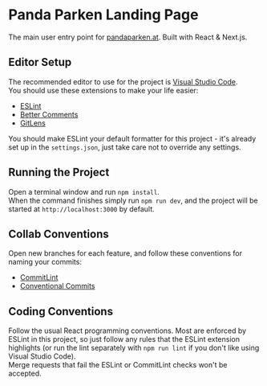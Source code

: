 # Panda Parken Landing Page
The main user entry point for [pandaparken.at](pandaparken.at). Built with React & Next.js.
## Editor Setup
The recommended editor to use for the project is [Visual Studio Code](https://code.visualstudio.com/).  
You should use these extensions to make your life easier:
- [ESLint](vscode:extension/dbaeumer.vscode-eslint)
- [Better Comments](vscode:extension/aaron-bond.better-comments)
- [GitLens](vscode:extension/eamodio.gitlens)

You should make ESLint your default formatter for this project - it's already set up in the `settings.json`, just take care not to override any settings.

## Running the Project
Open a terminal window and run `npm install`.  
When the command finishes simply run `npm run dev`, and the project will be started at `http://localhost:3000` by default.

## Collab Conventions
Open new branches for each feature, and follow these conventions for naming your commits: 
- [CommitLint](https://commitlint.js.org/#/concepts-commit-conventions)
- [Conventional Commits](https://www.conventionalcommits.org/en/v1.0.0/#summary)

## Coding Conventions
Follow the usual React programming conventions. Most are enforced by ESLint in this project, so just follow any rules that the ESLint extension highlights (or run the lint separately with `npm run lint` if you don't like using Visual Studio Code).  
Merge requests that fail the ESLint or CommitLint checks won't be accepted.